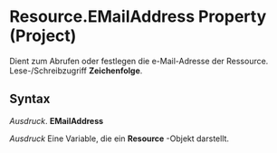 
# Resource.EMailAddress Property (Project)

Dient zum Abrufen oder festlegen die e-Mail-Adresse der Ressource. Lese-/Schreibzugriff  **Zeichenfolge**.


## Syntax

 _Ausdruck_. **EMailAddress**

 _Ausdruck_ Eine Variable, die ein **Resource** -Objekt darstellt.


